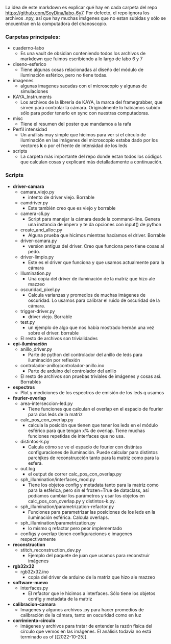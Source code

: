
La idea de este markdown es explicar qué hay en cada carpeta del repo https://github.com/SoyDina/labo-6y7. Por defecto, el repo ignora los archivos .npy, así que hay muchas imágenes que no estan subidas y sólo se encuentran en la computadora del chanoscopio.

### Carpetas principales:

- cuaderno-labo
	- Es una vault de obsidian conteniendo todos los archivos de markdown que fuimos escribiendo a lo largo de labo 6 y 7
- diseno-esferico
	- Tiene algunas cosas relacionadas al diseño del módulo de iluminación esférico, pero no tiene todas.
- imagenes
	- algunas imagenes sacadas con el microscopio y algunas de simulaciones
- KAYA_Instruments
	- Los archivos de la librería de KAYA, la marca del framegrabber, que sirven para controlar la cámara. Originalmente lo habíamos subido sólo para poder tenerlo en sync con nuestras computadoras.
- misc
	- Tiene el resumen del poster que mandamos a la rafa
- Perfil intensidad
	- Un análisis muy simple que hicimos para ver si el círculo de iluminación en las imágenes del microscopio estaba dado por los vectores **k** o por el frente de intensidad de los leds
- scripts
	- La carpeta más importante del repo donde estan todos los códigos que calculan cosas y explicaré más detalladamente a continuación.

### Scripts

- **driver-camara**
	- camara_viejo.py
		- intento de driver viejo. Borrable
	- camdriver.py
		- Este también creo que es viejo y borrable
	- camera-cli.py
		- Script para manejar la cámara desde la command-line. Genera una instancia de imperx y te da opciones con input() de python
	- create_and_alloc.py
		- Alguna prueba que hicimos mientras hacíamos el driver. Borrable
	- driver-camara.py
		- version antigua del driver. Creo que funciona pero tiene cosas al pedo.
	- driver-limpio.py
		- Este es el driver que funciona y que usamos actualmente para la cámara
	- Illumination.py
		- Una copia del driver de iluminación de la matriz que hizo ale mazzeo
	- oscuridad_pixel.py
		- Calcula varianzas y promedios de muchas imágenes de oscuridad. Lo usamos para calibrar el ruido de oscuridad de la cámara.
	- trigger-driver.py
		- driver viejo. Borrable
	- test.py
		- un ejemplo de algo que nos había mostrado hernán una vez sobre el driver. borrable
	- El resto de archivos son trivialidades
- **epi-iluminación**
	- anillo_driver.py
		- Parte de python del controlador del anillo de leds para iluminación por reflexión
	- controlador-anillo/controlador-anillo.ino
		- Parte de arduino del controlador del anillo
	- El resto de archivos son pruebas triviales de imágenes y cosas así. Borrables
- **espectros**
	- Plot y mediciones de los espectros de emisión de los leds q usamos
- **fourier-overlap**
	- area-interseccion-led.py
		- Tiene funciones que calculan el overlap en el espacio de fourier para dos leds de la matriz
	- calc_pos_con_overlap.py
		- calcula la posición que tienen que tener los leds en el módulo esférico para que tengan x% de overlap. Tiene muchas funciones repetidas de interfaces que no usa.
	- distintos-k.py
		- Calcula cómo se ve el espacio de fourier con distintas configuraciones de iluminación. Puede calcular para distintos parchjkes de reconstrucción tanto para la matriz como para la esfera.
	- out.log
		- el output de correr calc_pos_con_overlap.py
	- sph_illumination/interfaces_mod.py
		- Tiene los objetos config y metadata tanto para la matriz como para la esférica, pero sin el frozen=True de dataclass, así podíamos cambiar los parámetros y usar los objetos en calc_pos_con_overlap.py y distintos-k.py.
	- sph_illumination/parametrization-refactor.py
		- Funciones para parametrizar las posiciones de los leds en la iluminación esférica. Calcula overlaps.
	- sph_illumination/parametrization.py
		- lo mismo q refactor pero peor implementado
	- configs y overlap tienen configuraciones e imagenes respectivamente
- **reconstruction**
	- stitch_reconstruction_dev.py
		- Ejemplo del paquete de juan que usamos para reconstruir imágenes
- **rgb32x32**
	- rgb32x32.ino
		- copia del driver de arduino de la matriz que hizo ale mazzeo
- **software-nuevo**
	- interfaces.py
		- El refactor que le hicimos a interfaces. Sólo tiene los objetos config y metadata de la matriz
- **calibracion-camara**
	- Imagenes y algunos archivos .py para hacer promedios de calibración de la cámara, tanto en oscuridad como en luz
- **corrimiento-circulo**
	- imágenes y archivos para tratar de entender la razón física del círculo que vemos en las imágenes. El análisis todavía no está terminado as of [[2022-10-25]].